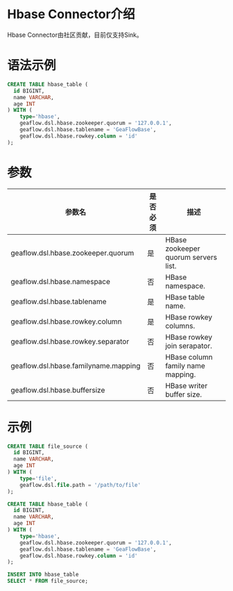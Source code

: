 # Hbase Connector介绍
Hbase Connector由社区贡献，目前仅支持Sink。

# 语法示例

```sql
CREATE TABLE hbase_table (
  id BIGINT,
  name VARCHAR,
  age INT
) WITH (
	type='hbase',
    geaflow.dsl.hbase.zookeeper.quorum = '127.0.0.1',
    geaflow.dsl.hbase.tablename = 'GeaFlowBase',
    geaflow.dsl.hbase.rowkey.column = 'id'
);
```
# 参数

| 参数名 | 是否必须 | 描述 |
| -------- | -------- | -------- |
| geaflow.dsl.hbase.zookeeper.quorum     | 是     | HBase zookeeper quorum servers list.     |
| geaflow.dsl.hbase.namespace     | 否     | HBase namespace.     |
| geaflow.dsl.hbase.tablename     | 是     | HBase table name.     |
| geaflow.dsl.hbase.rowkey.column     | 是     | HBase rowkey columns.     |
| geaflow.dsl.hbase.rowkey.separator     | 否     | HBase rowkey join serapator.     |
| geaflow.dsl.hbase.familyname.mapping     | 否     | HBase column family name mapping.     |
| geaflow.dsl.hbase.buffersize     | 否     | HBase writer buffer size.     |

# 示例

```sql
CREATE TABLE file_source (
  id BIGINT,
  name VARCHAR,
  age INT
) WITH (
	type='file',
    geaflow.dsl.file.path = '/path/to/file'
);

CREATE TABLE hbase_table (
  id BIGINT,
  name VARCHAR,
  age INT
) WITH (
	type='hbase',
    geaflow.dsl.hbase.zookeeper.quorum = '127.0.0.1',
    geaflow.dsl.hbase.tablename = 'GeaFlowBase',
    geaflow.dsl.hbase.rowkey.column = 'id'
);

INSERT INTO hbase_table
SELECT * FROM file_source;
```
